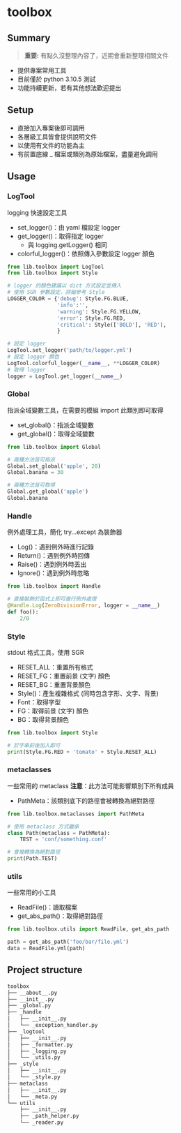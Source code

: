 # toolbox
## Summary
> **重要:** 有點久沒整理內容了，近期會重新整理相關文件

- 提供專案常用工具
- 目前僅於 python 3.10.5 測試
- 功能持續更新，若有其他想法歡迎提出

## Setup
- 直接加入專案後即可調用
- 各層級工具皆會提供說明文件
- 以使用有文件的功能為主
- 有前置底線 _ 檔案或類別為原始檔案，盡量避免調用

## Usage

### LogTool
logging 快速設定工具
- set_logger()：由 yaml 檔設定 logger
- get_logger()：取得指定 logger
    - 與 logging.getLogger() 相同
- colorful_logger()：依照傳入參數設定 logger 顏色

```py
from lib.toolbox import LogTool
from lib.toolbox import Style

# logger 的顏色建議以 dict 方式設定並傳入
# 使用 SGR 參數設定，詳細參考 Style
LOGGER_COLOR = {'debug': Style.FG.BLUE,
                'info':'',
                'warning': Style.FG.YELLOW,
                'error': Style.FG.RED,
                'critical': Style(['BOLD'], 'RED'),
                }

# 設定 logger
LogTool.set_logger('path/to/logger.yml')
# 設定 logger 顏色
LogTool.colorful_logger(__name__, **LOGGER_COLOR)
# 取得 logger
logger = LogTool.get_logger(__name__)
```

### Global
指派全域變數工具，在需要的模組 import 此類別即可取得
- set_global()：指派全域變數
- get_global()：取得全域變數

```py
from lib.toolbox import Global

# 兩種方法皆可指派
Global.set_global('apple', 20)
Global.banana = 30

# 兩種方法皆可取得
Global.get_global('apple')
Global.banana
```

### Handle
例外處理工具，簡化 try...except 為裝飾器
- Log()：遇到例外時進行記錄
- Return()：遇到例外時回傳
- Raise()：遇到例外時丟出
- Ignore()：遇到例外時忽略
```py
from lib.toolbox import Handle

# 直接裝飾於函式上即可進行例外處理
@Handle.Log(ZeroDivisionError, logger = __name__)
def foo():
    2/0
```

### Style
stdout 格式工具，使用 SGR
- RESET_ALL：重置所有格式
- RESET_FG：重置前景 (文字) 顏色
- RESET_BG：重置背景顏色
- Style()：產生複雜格式 (同時包含字形、文字、背景)
- Font：取得字型
- FG：取得前景 (文字) 顏色
- BG：取得背景顏色

```py
from lib.toolbox import Style

# 於字串前後加入即可
print(Style.FG.RED + 'tomato' + Style.RESET_ALL)
```

### metaclasses
一些常用的 metaclass
**注意**：此方法可能影響類別下所有成員
- PathMeta：該類別底下的路徑會被轉換為絕對路徑

```py
from lib.toolbox.metaclasses import PathMeta

# 使用 metaclass 方式繼承
class Path(metaclass = PathMeta):
    TEST = 'conf/something.conf'

# 會被轉換為絕對路徑
print(Path.TEST) 
```

### utils
一些常用的小工具
- ReadFile()：讀取檔案
- get_abs_path()：取得絕對路徑
```py
from lib.toolbox.utils import ReadFile, get_abs_path

path = get_abs_path('foo/bar/file.yml')
data = ReadFile.yml(path)
```


## Project structure
```sh
toolbox
├── __about__.py
├── __init__.py
├── _global.py
├── _handle
│   ├── __init__.py
│   └── _exception_handler.py
├── _logtool
│   ├── __init__.py
│   ├── _formatter.py
│   ├── _logging.py
│   └── _utils.py
├── _style
│   ├── __init__.py
│   └── _style.py
├── metaclass
│   ├── __init__.py
│   └── _meta.py
└── utils
    ├── __init__.py
    ├── _path_helper.py
    └── _reader.py
```